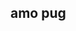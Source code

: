 ## **amo pug**

<!--
**anajuliacardos/anajuliacardos** is a ✨ _special_ ✨ repository because its `README.md` (this file) appears on your GitHub profile.

Here are some ideas to get you started:


